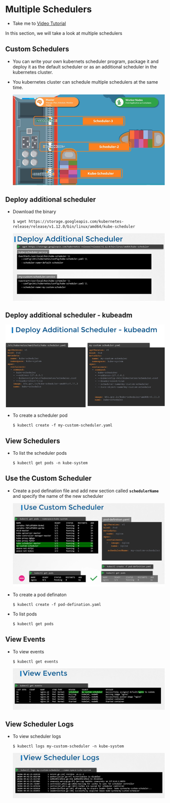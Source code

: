 # Multiple Schedulers 
  - Take me to [Video Tutorial](https://kodekloud.com/courses/539883/lectures/9815299)

In this section, we will take a look at multiple schedulers

## Custom Schedulers
- You can write your own kubernets scheduler program, package it and deploy it as the default scheduler or as an additional scheduler in the kubernetes cluster. 
- You kubernetes cluster can schedule multiple schedulers at the same time.

  ![ms](../../images/ms.PNG)
  
## Deploy additional scheduler
- Download the binary
  ```
  $ wget https://storage.googleapis.com/kubernetes-release/release/v1.12.0/bin/linux/amd64/kube-scheduler
  ```
  ![das](../../images/das.PNG)
  
## Deploy additional scheduler - kubeadm

  ![dask](../../images/dask.PNG)
  
  - To create a scheduler pod
    ```
    $ kubectl create -f my-custom-scheduler.yaml
    ```
  
## View Schedulers
- To list the scheduler pods
  ```
  $ kubectl get pods -n kube-system
  ```

## Use the Custom Scheduler
- Create a pod defination file and add new section called **`schedulerName`** and specify the name of the new scheduler

  ![cs](../../images/cs.PNG)
  
- To create a pod definaton
  ```
  $ kubectl create -f pod-defination.yaml
  ```
- To list pods
  ```
  $ kubectl get pods
  ```

## View Events
- To view events
  ```
  $ kubectl get events
  ```
  ![cs1](../../images/cs1.PNG)
  
## View Scheduler Logs
- To view scheduler logs
  ```
  $ kubectl logs my-custom-scheduler -n kube-system
  ```
  ![cs2](../../images/cs2.PNG)
  

  
